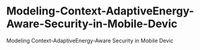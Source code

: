 # Modeling-Context-AdaptiveEnergy-Aware-Security-in-Mobile-Devic
Modeling Context-AdaptiveEnergy-Aware Security in Mobile Devic
